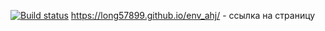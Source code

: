 [![Build status](https://ci.appveyor.com/api/projects/status/99c72xbp6oxhdgu6?svg=true)](https://ci.appveyor.com/project/long57899/env-ahj)
https://long57899.github.io/env_ahj/ - ссылка на страницу
